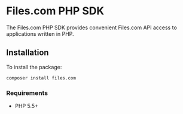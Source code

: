 # Files.com PHP SDK

The Files.com PHP SDK provides convenient Files.com API access to applications written in PHP.


## Installation

To install the package:

    composer install files.com


### Requirements

* PHP 5.5+

